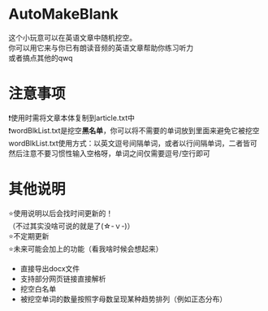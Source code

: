 # AutoMakeBlank<br>
这个小玩意可以在英语文章中随机挖空。<br>
你可以用它来与你已有朗读音频的英语文章帮助你练习听力<br>
或者搞点其他的qwq<br>

# 注意事项<br>
❗使用时需将文章本体复制到article.txt中<br>
❗wordBlkList.txt是挖空**黑名单**，你可以将不需要的单词放到里面来避免它被挖空<br>
    wordBlkList.txt使用方式：以英文逗号间隔单词，或者以行间隔单词，二者皆可<br>
                             然后注意不要习惯性输入空格呀，单词之间仅需要逗号/空行即可<br>
                             
# 其他说明<br>
⭐使用说明以后会找时间更新的！<br>
（不过其实没啥可说的就是了(☆-ｖ-)）<br>
⭐不定期更新<br>
⭐未来可能会加上的功能（看我啥时候会想起来）<br>
<ul>
    <li>直接导出docx文件</li>
    <li>支持部分网页链接直接解析</li>
    <li>挖空白名单</li>
    <li>被挖空单词的数量按照字母数呈现某种趋势排列（例如正态分布）</li>
</ul>
<br>
